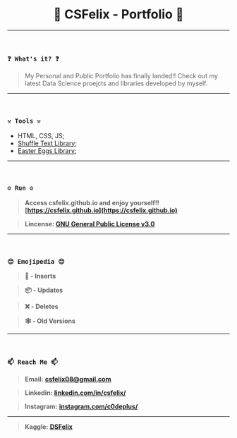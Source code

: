 <h1 align="center">🌟 CSFelix - Portfolio 🌟</h1>

----
<br>

### `❓ What's it? ❓`

> My Personal and Public Portfolio has finally landed!! Check out my latest Data Science proejcts and libraries developed by myself.

----
<br>

### `⚒️ Tools ⚒️`

* HTML, CSS, JS;
* [Shuffle Text Library](https://webcodeflow.com/text-shuffle-text-js/);
* [Easter Eggs Library](https://github.com/WeiChiaChang/easter-egg-collection);

----
<br>

### `⚙️ Run ⚙️`

> **Access csfelix.github.io and enjoy yourself!! [https://csfelix.github.io](https://csfelix.github.io)**

> **Lincense: [GNU General Public License v3.0](https://github.com/CSFelix/CSFelix.github.io/blob/main/LICENSE)**

----
<br>

### `😊 Emojipedia 😊`

> **🎉 - Inserts**

> **📦 - Updates**

> **❌ - Deletes**

> **🕸️ - Old Versions**

----
<br>

### `📫 Reach Me 📫`

> **Email:** **[csfelix08@gmail.com](mailto:csfelix08@gmail.com?)**

> **Linkedin:** **[linkedin.com/in/csfelix/](https://www.linkedin.com/in/csfelix/)**

> **Instagram:** **[instagram.com/c0deplus/](https://www.instagram.com/c0deplus/)**

----

> **Kaggle:** **[DSFelix](https://www.kaggle.com/dsfelix)**
